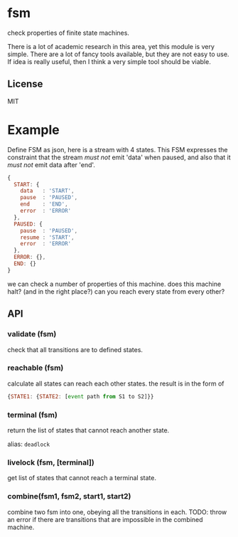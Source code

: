 # fsm

check properties of finite state machines.

There is a lot of academic research in this area, yet this module is very simple.
There are a lot of fancy tools available, but they are not easy to use.
If idea is really useful, then I think a very simple tool should be viable.

## License

MIT

# Example

Define FSM as json, here is a stream with 4 states.
This FSM expresses the constraint that the stream *must not*
emit 'data' when paused, and also that it *must not* emit
data after 'end'.

``` js
{
  START: {
    data   : 'START',
    pause  : 'PAUSED',
    end    : 'END',
    error  : 'ERROR'
  },
  PAUSED: {
    pause  : 'PAUSED',
    resume : 'START',
    error  : 'ERROR'
  },
  ERROR: {},
  END: {}
}
```

we can check a number of properties of this machine.
does this machine halt? (and in the right place?)
can you reach every state from every other?

## API

### validate (fsm)

check that all transitions are to defined states.

### reachable (fsm)

calculate all states can reach each other states.
the result is in the form of

``` js
{STATE1: {STATE2: [event path from S1 to S2]}}
```

### terminal (fsm)

return the list of states that cannot reach another state.

alias: `deadlock`

### livelock (fsm, [terminal])

get list of states that cannot reach a terminal state.

### combine(fsm1, fsm2, start1, start2)

combine two fsm into one, obeying all the transitions in each.
TODO: throw an error if there are transitions that are impossible in the combined machine.


